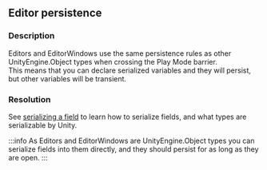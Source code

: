 ## Editor persistence
### Description
Editors and EditorWindows use the same persistence rules as other UnityEngine.Object types when crossing the Play Mode barrier.  
This means that you can declare serialized variables and they will persist, but other variables will be transient.  

### Resolution
See [serializing a field](../../Serialization/Serializing%20A%20Field%201.md) to learn how to serialize fields, and what types are serializable by Unity.  

:::info
As Editors and EditorWindows are UnityEngine.Object types you can serialize fields into them directly, and they should persist for as long as they are open.
:::